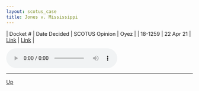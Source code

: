 ```yaml
---
layout: scotus_case
title: Jones v. Mississippi
---
```


| Docket # | Date Decided | SCOTUS Opinion | Oyez |
| 18-1259 | 22 Apr 21 | [Link](https://www.supremecourt.gov/opinions/20pdf/593us1r30_4315.pdf) | [Link](https://www.oyez.org/cases/2020/18-1259) |

<audio controls>
   <source src='./resources/18-1259.mp3' type='audio/mpeg'>
</audio>

<object data='./resources/18-1259.pdf' type='application/pdf'></object>

---

[Up](./README.md)